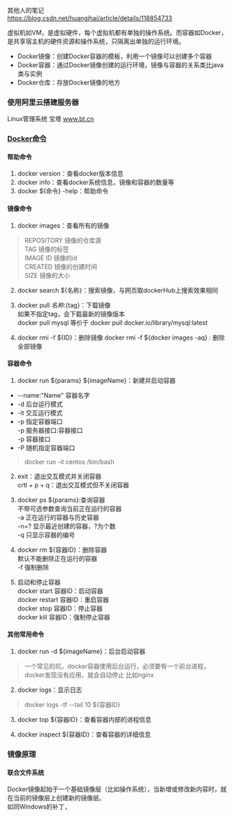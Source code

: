 其他人的笔记  
https://blog.csdn.net/huangjhai/article/details/118854733

虚拟机如VM，是虚拟硬件，每个虚拟机都有单独的操作系统。而容器如Docker，是共享宿主机的硬件资源和操作系统，只隔离出单独的运行环境。

* Docker镜像：创建Docker容器的模板，利用一个镜像可以创建多个容器
* Docker容器：通过Docker镜像创建的运行环境，镜像与容器的关系类比java类与实例
* Docker仓库：存放Docker镜像的地方

### 使用阿里云搭建服务器
Linux管理系统 宝塔 www.bt.cn


### [Docker命令](https://docs.docker.com/reference/)
#### 帮助命令
1. docker version：查看docker版本信息
2. docker info：查看docker系统信息，镜像和容器的数量等
3. docker ${命令} -help：帮助命令

#### 镜像命令
1. docker images：查看所有的镜像  
  > REPOSITORY  镜像的仓库源  
  TAG  镜像的标签  
  IMAGE ID 镜像的id  
  CREATED 镜像的创建时间  
  SIZE 镜像的大小  

2. docker search ${名称}：搜索镜像，与网页取dockerHub上搜索效果相同
3. docker pull ${名称}:${tag}：下载镜像  
如果不指定tag，会下载最新的镜像版本  
docker pull mysql 等价于 docker pull docker.io/library/mysql:latest

4. docker rmi -f ${ID}：删除镜像
docker rmi -f ${docker images -aq} : 删除全部镜像

#### 容器命令
1. docker run ${params} ${imageName}：新建并启动容器  
* --name:"Name" 容器名字    
* -d  后台运行模式  
* -it 交互运行模式  
* -p  指定容器端口    
-p 服务器接口:容器接口  
-p 容器接口  
* -P  随机指定容器端口  
> docker run -it centos /bin/bash

2. exit：退出交互模式并关闭容器  
crtl + p + q：退出交互模式但不关闭容器  

3. docker ps ${params}:查询容器  
不带可选参数查询当前正在运行的容器  
-a  正在运行的容器与历史容器  
-n=?  显示最近创建的容器，?为个数  
-q  只显示容器的编号

4. docker rm ${容器ID}：删除容器  
默认不能删除正在运行的容器  
-f 强制删除  

5. 启动和停止容器  
docker start 容器ID：启动容器  
docker restart 容器ID：重启容器  
docker stop 容器ID：停止容器  
docker kill 容器ID：强制停止容器  

#### 其他常用命令
1. docker run -d ${imageName}：后台启动容器  
> 一个常见的坑，docker容器使用后台运行，必须要有一个前台进程，docker发现没有应用，就会自动停止
> 比如nginx

2. docker logs：显示日志
> docker logs -tf --tail 10 ${容器ID}

3. docker top ${容器ID}：查看容器内部的进程信息

4. docker inspect ${容器ID}：查看容器的详细信息



### 镜像原理
#### 联合文件系统
Docker镜像起始于一个基础镜像层（比如操作系统），当新增或修改新内容时，就在当前的镜像层上创建新的镜像层。  
如同Windows的补丁，
